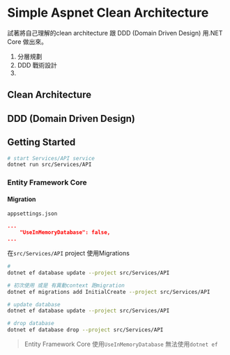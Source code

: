 Simple Aspnet Clean Architecture
===

試著將自己理解的clean architecture 跟 DDD (Domain Driven Design) 用.NET Core 做出來。

1. 分層規劃
2. DDD 戰術設計
3. 

## Clean Architecture

## DDD (Domain Driven Design)


## Getting Started
```sh
# start Services/API service
dotnet run src/Services/API
```

### Entity Framework Core

#### Migration
`appsettings.json`
```json
...
    "UseInMemoryDatabase": false,
...
```

在`src/Services/API` project 使用Migrations

```sh
# 
dotnet ef database update --project src/Services/API

# 初次使用 或是 有異動context 跑migration
dotnet ef migrations add InitialCreate --project src/Services/API

# update database
dotnet ef database update --project src/Services/API

# drop database
dotnet ef database drop --project src/Services/API
```
> Entity Framework Core 使用`UseInMemoryDatabase` 無法使用`dotnet ef`


